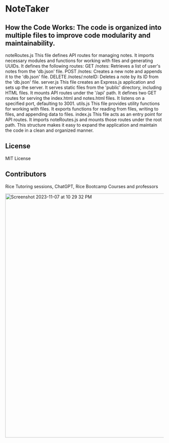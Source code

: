 # NoteTaker

## How the Code Works: The code is organized into multiple files to improve code modularity and maintainability.
noteRoutes.js
This file defines API routes for managing notes.
It imports necessary modules and functions for working with files and generating UUIDs.
It defines the following routes:
GET /notes: Retrieves a list of user's notes from the 'db.json' file.
POST /notes: Creates a new note and appends it to the 'db.json' file.
DELETE /notes/:noteID: Deletes a note by its ID from the 'db.json' file.
server.js
This file creates an Express.js application and sets up the server.
It serves static files from the 'public' directory, including HTML files.
It mounts API routes under the '/api' path.
It defines two GET routes for serving the index.html and notes.html files.
It listens on a specified port, defaulting to 3001.
utils.js
This file provides utility functions for working with files.
It exports functions for reading from files, writing to files, and appending data to files.
index.js
This file acts as an entry point for API routes.
It imports noteRoutes.js and mounts those routes under the root path.
This structure makes it easy to expand the application and maintain the code in a clean and organized manner.

## License 
MIT License

## Contributors 
Rice Tutoring sessions, ChatGPT, Rice Bootcamp Courses and professors 

<img width="774" alt="Screenshot 2023-11-07 at 10 29 32 PM" src="https://github.com/nikchavez94/note-taker/assets/128064997/41d20621-6b26-4eec-ac15-151978f9218a">
